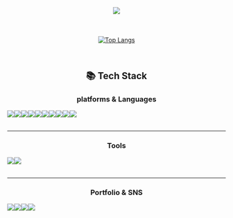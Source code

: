 <div align=center>
 <img src="https://capsule-render.vercel.app/api?type=waving&color=auto&height=200&section=header&text=seo&nbsp;taekyu&fontSize=90"

<br />

####

<br />

[![Top Langs](https://github-readme-stats.vercel.app/api/top-langs/?username=seotk&layout=compact)](https://github.com/seotk/github-readme-stats)

<br />

## 📚 Tech Stack


### platforms & Languages

  <div style="display:flex">
  <img src="https://img.shields.io/badge/javascript-F7DF1E?style=for-the-badge&logo=javascript&logoColor=black">
  <img src="https://img.shields.io/badge/react-61DAFB?style=for-the-badge&logo=react&logoColor=black"> 
  <img src="https://img.shields.io/badge/html5-E34F26?style=for-the-badge&logo=html5&logoColor=white">
  <img src="https://img.shields.io/badge/css-1572B6?style=for-the-badge&logo=css3&logoColor=white">
  <img src="https://img.shields.io/badge/redux-764ABC?style=for-the-badge&logo=redux&logoColor=white">
  <img src="https://img.shields.io/badge/mongoDB-47A248?style=for-the-badge&logo=MongoDB&logoColor=white">
  <img src="https://img.shields.io/badge/node.js-339933?style=for-the-badge&logo=Node.js&logoColor=white">
  <img src="https://img.shields.io/badge/express-000000?style=for-the-badge&logo=express&logoColor=white">
  <img src="https://img.shields.io/badge/bootstrap-7952B3?style=for-the-badge&logo=bootstrap&logoColor=white">
  <img src="https://img.shields.io/badge/jquery-0769AD?style=for-the-badge&logo=jquery&logoColor=white">
  </div>

<br />
 
---

### Tools

  <div style="display:flex">
  <img src="https://img.shields.io/badge/visualstudiocode-007ACC?style=for-the-badge&logo=visual studio code&logoColor=white">
  <img src="https://img.shields.io/badge/github-181717?style=for-the-badge&logo=github&logoColor=white">
  </div>

  <br />
 
---

### Portfolio & SNS

  <div style="display:flex">
  <a href="#"><img src="https://img.shields.io/badge/portfolio-7D929E?style=for-the-badge&logo=portfolio&logoColor=white"></a>
  <a href="https://github.com/seotk/"><img src="https://img.shields.io/badge/github-181717?style=for-the-badge&logo=github&logoColor=white"></a>
  <a href="#"><img src="https://img.shields.io/badge/slack-4A154B?style=for-the-badge&logo=slack&logoColor=white"></a>
  <a href="https://xorb0719.tistory.com"><img src="https://img.shields.io/badge/tistory-eb531f?style=for-the-badge&logo=tistory&logoColor=white"></a>
  </div>
</div>
